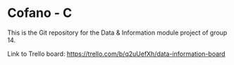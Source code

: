 # Cofano - C

This is the Git repository for the Data & Information module project of group 14.  


Link to Trello board: https://trello.com/b/q2uUefXh/data-information-board
